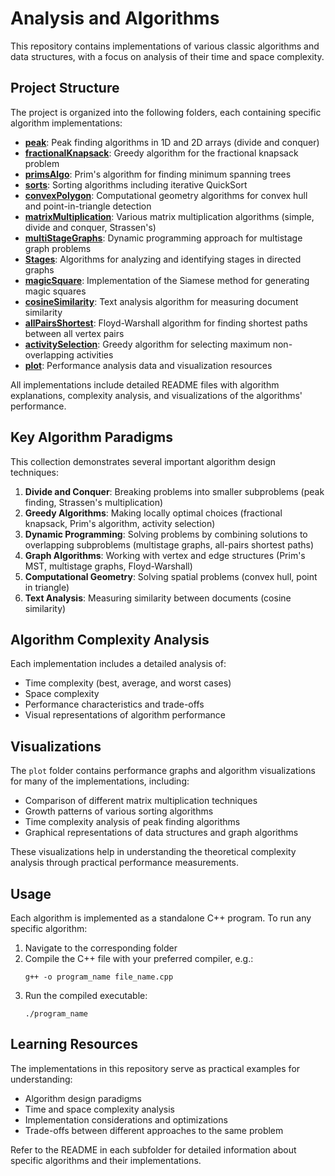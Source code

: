 # Analysis and Algorithms

This repository contains implementations of various classic algorithms and data structures, with a focus on analysis of their time and space complexity.

## Project Structure

The project is organized into the following folders, each containing specific algorithm implementations:

- **[peak](peak/)**: Peak finding algorithms in 1D and 2D arrays (divide and conquer)
- **[fractionalKnapsack](fractionalKnapsack/)**: Greedy algorithm for the fractional knapsack problem
- **[primsAlgo](primsAlgo/)**: Prim's algorithm for finding minimum spanning trees
- **[sorts](sorts/)**: Sorting algorithms including iterative QuickSort
- **[convexPolygon](convexPolygon/)**: Computational geometry algorithms for convex hull and point-in-triangle detection
- **[matrixMultiplication](matrixMultiplication/)**: Various matrix multiplication algorithms (simple, divide and conquer, Strassen's)
- **[multiStageGraphs](multiStageGraphs/)**: Dynamic programming approach for multistage graph problems
- **[Stages](Stages/)**: Algorithms for analyzing and identifying stages in directed graphs
- **[magicSquare](magicSquare/)**: Implementation of the Siamese method for generating magic squares
- **[cosineSimilarity](cosineSimilarity/)**: Text analysis algorithm for measuring document similarity
- **[allPairsShortest](allPairsShortest/)**: Floyd-Warshall algorithm for finding shortest paths between all vertex pairs
- **[activitySelection](activitySelection/)**: Greedy algorithm for selecting maximum non-overlapping activities
- **[plot](plot/)**: Performance analysis data and visualization resources

All implementations include detailed README files with algorithm explanations, complexity analysis, and visualizations of the algorithms' performance.

## Key Algorithm Paradigms

This collection demonstrates several important algorithm design techniques:

1. **Divide and Conquer**: Breaking problems into smaller subproblems (peak finding, Strassen's multiplication)
2. **Greedy Algorithms**: Making locally optimal choices (fractional knapsack, Prim's algorithm, activity selection)
3. **Dynamic Programming**: Solving problems by combining solutions to overlapping subproblems (multistage graphs, all-pairs shortest paths)
4. **Graph Algorithms**: Working with vertex and edge structures (Prim's MST, multistage graphs, Floyd-Warshall)
5. **Computational Geometry**: Solving spatial problems (convex hull, point in triangle)
6. **Text Analysis**: Measuring similarity between documents (cosine similarity)

## Algorithm Complexity Analysis

Each implementation includes a detailed analysis of:
- Time complexity (best, average, and worst cases)
- Space complexity
- Performance characteristics and trade-offs
- Visual representations of algorithm performance

## Visualizations

The `plot` folder contains performance graphs and algorithm visualizations for many of the implementations, including:
- Comparison of different matrix multiplication techniques
- Growth patterns of various sorting algorithms
- Time complexity analysis of peak finding algorithms
- Graphical representations of data structures and graph algorithms

These visualizations help in understanding the theoretical complexity analysis through practical performance measurements.

## Usage

Each algorithm is implemented as a standalone C++ program. To run any specific algorithm:

1. Navigate to the corresponding folder
2. Compile the C++ file with your preferred compiler, e.g.:
   ```
   g++ -o program_name file_name.cpp
   ```
3. Run the compiled executable:
   ```
   ./program_name
   ```

## Learning Resources

The implementations in this repository serve as practical examples for understanding:
- Algorithm design paradigms
- Time and space complexity analysis
- Implementation considerations and optimizations
- Trade-offs between different approaches to the same problem

Refer to the README in each subfolder for detailed information about specific algorithms and their implementations. 